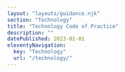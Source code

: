 ```yaml
---
layout: "layouts/guidance.njk"
section: "Technology"
title: "Technology Code of Practice"
description: ""
datePublished: 2023-02-01
eleventyNavigation:
  key: "Technology"
  url: "/technology/"
---
```


